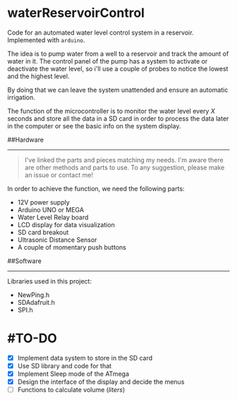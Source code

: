 waterReservoirControl
===========

Code for an automated water level control system in a reservoir. Implemented with `arduino`.

The idea is to pump water from a well to a reservoir and track the amount of water in it. The control panel of the pump has a system to activate or deactivate the water level, so i'll use a couple of probes to notice the lowest and the highest level.

By doing that we can leave the system unattended and ensure an automatic irrigation. 

The function of the microcontroller is to monitor the water level every *X* seconds and store all the data in a SD card in order to process the data later in the computer or see the basic info on the system display.

##Hardware

----
>I've linked the parts and pieces matching my needs. I'm aware there are other methods and parts to use. To any suggestion, please make an issue or contact me!

In order to achieve the function, we need the following parts:

+ 12V power supply 
+ Arduino UNO or MEGA
+ Water Level Relay board
+ LCD display for data visualization
+ SD card breakout
+ Ultrasonic Distance Sensor
+ A couple of momentary push buttons

##Software

---
Libraries used in this project:

+ NewPing.h
+ SDAdafruit.h
+ SPI.h


#TO-DO
===

- [x] Implement data system to store in the SD card
- [x] Use SD library and code for that
- [x] Implement Sleep mode of the ATmega
- [x] Design the interface of the display and decide the menus
- [ ] Functions to calculate volume (*liters*)